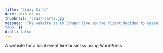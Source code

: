 ```yaml
---
title: 'Crazy Carts'
date: 2015-05-01
thumbnail: 'crazy-carts.jpg'
message: 'The website is no longer live as the client decided to cease operations under the Crazy Carts brand. A copy of the website may be made available in the future pending client approval.'
tags: []
draft: false
---
```


A website for a local event hire business using WordPress.
